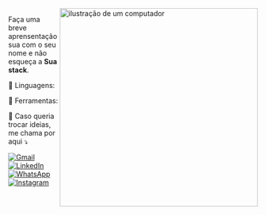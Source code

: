 <img src="https://raw.githubusercontent.com/MicaelliMedeiros/micaellimedeiros/master/image/computer-illustration.png" alt="ilustração de um computador" min-width="400px" max-width="400px" width="400px" align="right">

<p align="left"> 
  Faça uma breve aprensentação sua com o seu nome e não esqueça a <strong>Sua stack</strong>.<br>
</p>

<p align="left">
  🦄 Linguagens:
</p>
<p align="left">
  💼 Ferramentas:
</p>
<p align="left">
  💌 Caso queria trocar ideias, me chama por aqui ⤵️
</p>
<p align="left">
  <a href="mailto:michelc.linkedin@gmail.com" title="Gmail">
  <img src="https://img.shields.io/badge/-Gmail-FF0000?style=flat-square&labelColor=FF0000&logo=gmail&logoColor=white&link=mailto:michelc.linkedin@gmail.com" alt="Gmail"/></a>
  <a href="https://www.linkedin.com/in/michel-camargoj" title="LinkedIn">
  <img src="https://img.shields.io/badge/-Linkedin-0e76a8?style=flat-square&logo=Linkedin&logoColor=white&link=https://www.linkedin.com/in/michel-camargoj" alt="LinkedIn"/></a>
  <a href="https://wa.me/5519997639266?text=Ol%C3%A1,%20vim%20atrav%C3%A9s%20do%20GitHub!" title="WhatsApp">
  <img src="https://img.shields.io/badge/-WhatsApp-25d366?style=flat-square&labelColor=25d366&logo=whatsapp&logoColor=white&link=https://wa.me/5519997639266?text=Ol%C3%A1,%20vim%20atrav%C3%A9s%20do%20GitHub!" alt="WhatsApp"/></a>
  <a href="https://www.instagram.com/michel.camargoj" title="Instagram">
  <img src="https://img.shields.io/badge/-Instagram-DF0174?style=flat-square&labelColor=DF0174&logo=instagram&logoColor=white&link=https://www.instagram.com/michel.camargoj" alt="Instagram"/></a>
</p>
